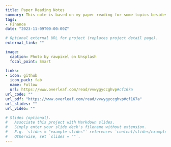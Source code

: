 ```yaml
---
title: Paper Reading Notes
summary: This note is based on my paper reading for some topics besides those listed. 
tags:
- Finance
date: "2023-11-09T00:00:00Z"

# Optional external URL for project (replaces project detail page).
external_link: ""

image:
  caption: Photo by rawpixel on Unsplash
  focal_point: Smart

links:
- icon: github
  icon_pack: fab
  name: Follow
  url: https://www.overleaf.com/read/vvwygyccghvp#cf167a
url_code: ""
url_pdf: "https://www.overleaf.com/read/vvwygyccghvp#cf167a"
url_slides: ""
url_video: ""

# Slides (optional).
#   Associate this project with Markdown slides.
#   Simply enter your slide deck's filename without extension.
#   E.g. `slides = "example-slides"` references `content/slides/example-slides.md`.
#   Otherwise, set `slides = ""`.
---
```

